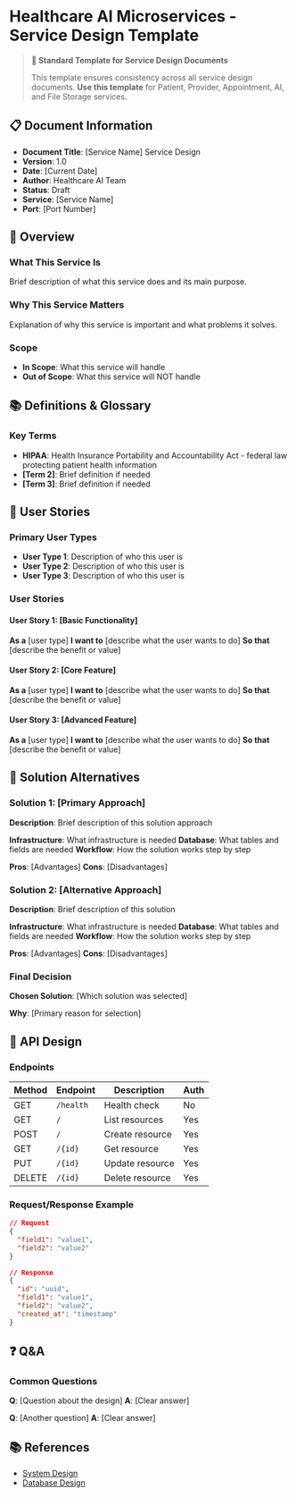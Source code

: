 # Healthcare AI Microservices - Service Design Template

> **🔧 Standard Template for Service Design Documents**
>
> This template ensures consistency across all service design documents.
> **Use this template** for Patient, Provider, Appointment, AI, and File Storage services.

## 📋 **Document Information**

- **Document Title**: [Service Name] Service Design
- **Version**: 1.0
- **Date**: [Current Date]
- **Author**: Healthcare AI Team
- **Status**: Draft
- **Service**: [Service Name]
- **Port**: [Port Number]

## 🎯 **Overview**

### **What This Service Is**
Brief description of what this service does and its main purpose.

### **Why This Service Matters**
Explanation of why this service is important and what problems it solves.

### **Scope**
- **In Scope**: What this service will handle
- **Out of Scope**: What this service will NOT handle

## 📚 **Definitions & Glossary**

### **Key Terms**
- **HIPAA**: Health Insurance Portability and Accountability Act - federal law protecting patient health information
- **[Term 2]**: Brief definition if needed
- **[Term 3]**: Brief definition if needed

## 👥 **User Stories**

### **Primary User Types**
- **User Type 1**: Description of who this user is
- **User Type 2**: Description of who this user is
- **User Type 3**: Description of who this user is

### **User Stories**

#### **User Story 1: [Basic Functionality]**
**As a** [user type]
**I want to** [describe what the user wants to do]
**So that** [describe the benefit or value]

#### **User Story 2: [Core Feature]**
**As a** [user type]
**I want to** [describe what the user wants to do]
**So that** [describe the benefit or value]

#### **User Story 3: [Advanced Feature]**
**As a** [user type]
**I want to** [describe what the user wants to do]
**So that** [describe the benefit or value]

## 🔧 **Solution Alternatives**

### **Solution 1: [Primary Approach]**
**Description**: Brief description of this solution approach

**Infrastructure**: What infrastructure is needed
**Database**: What tables and fields are needed
**Workflow**: How the solution works step by step

**Pros**: [Advantages]
**Cons**: [Disadvantages]

### **Solution 2: [Alternative Approach]**
**Description**: Brief description of this solution

**Infrastructure**: What infrastructure is needed
**Database**: What tables and fields are needed
**Workflow**: How the solution works step by step

**Pros**: [Advantages]
**Cons**: [Disadvantages]

### **Final Decision**
**Chosen Solution**: [Which solution was selected]

**Why**: [Primary reason for selection]

## 🔌 **API Design**

### **Endpoints**
| Method | Endpoint | Description | Auth |
|--------|----------|-------------|------|
| GET | `/health` | Health check | No |
| GET | `/` | List resources | Yes |
| POST | `/` | Create resource | Yes |
| GET | `/{id}` | Get resource | Yes |
| PUT | `/{id}` | Update resource | Yes |
| DELETE | `/{id}` | Delete resource | Yes |

### **Request/Response Example**
```json
// Request
{
  "field1": "value1",
  "field2": "value2"
}

// Response
{
  "id": "uuid",
  "field1": "value1",
  "field2": "value2",
  "created_at": "timestamp"
}
```

## ❓ **Q&A**

### **Common Questions**
**Q**: [Question about the design]
**A**: [Clear answer]

**Q**: [Another question]
**A**: [Clear answer]

## 📚 **References**
- [System Design](system-design.md)
- [Database Design](database-design.md)